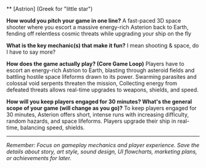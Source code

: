 ** [Astrion]
(Greek for "little star")

**How would you pitch your game in one line?**
A fast-paced 3D space shooter where you escort a massive energy-rich Asterion back to Earth, fending off relentless cosmic threats while upgrading your ship on the fly

**What is the key mechanic(s) that make it fun?**
I mean shooting & space, do I have to say more?

**How does the game actually play? (Core Game Loop)**
Players have to escort an energy-rich Astrion to Earth, blasting through asteroid fields and battling hostile space lifeforms drawn to its power. Swarming parasites and colossal void serpents threaten the mission, Collecting energy from defeated threats allows real-time upgrades to weapons, shields, and speed.

**How will you keep players engaged for 30 minutes? What's the general scope of your game (will change as you go)?**
To keep players engaged for 30 minutes, Asterion offers short, intense runs with increasing difficulty, random hazards, and space lifeforms. Players upgrade their ship in real-time, balancing speed, shields.

---
*Remember: Focus on gameplay mechanics and player experience. Save the details about story, art style, sound design, UI flowcharts, marketing plans, or achievements for later.*
